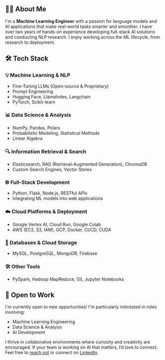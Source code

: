 ## 🧑‍💻 About Me

I'm a **Machine Learning Engineer** with a passion for language models and AI applications that make real-world tasks smarter and smoother. I have over two years of hands-on experience developing full-stack AI solutions and conducting NLP research. I enjoy working across the ML lifecycle, from research to deployment.

## 🛠️ Tech Stack

### 💡 Machine Learning & NLP

- Fine-Tuning LLMs (Open-source & Proprietary)
- Prompt Engineering
- Hugging Face, LlamaIndex, Langchain
- PyTorch, Scikit-learn

### 📊 Data Science & Analysis

- NumPy, Pandas, Polars
- Probabilistic Modeling, Statistical Methods
- Linear Algebra

### 🔍 Information Retrieval & Search

- Elasticsearch, RAG (Retrieval-Augmented Generation), ChromaDB
- Custom Search Engines, Vector Stores

### 🌐 Full-Stack Development

- Python, Flask, Node.js, RESTful APIs
- Integrating ML models into web applications

### ☁️ Cloud Platforms & Deployment

- Google Vertex AI, Cloud Run, Google Colab
- AWS (EC2, S3, IAM), GCP, Docker, CI/CD, CUDA

### 🔗 Databases & Cloud Storage

- MySQL, PostgreSQL, MongoDB, Firebase

### 🛠 Other Tools

- PySpark, Hadoop MapReduce, Git, Jupyter Notebooks

## 💼 Open to Work

I'm currently open to new opportunities! I'm particularly interested in roles involving:
- Machine Learning Engineering
- Data Science & Analysis
- AI Development

I thrive in collaborative environments where curiosity and creativity are encouraged. If your team is working on AI that matters, I’d love to connect. Feel free to [reach out](mailto:sara2asghari@gmail.com) or connect on [LinkedIn](https://www.linkedin.com/in/saraasghari/).

<!--
**S-Asghari/S-Asghari** is a ✨ _special_ ✨ repository because its `README.md` (this file) appears on your GitHub profile.

Here are some ideas to get you started:

- 🔭 I’m currently working on ...
- 🌱 I’m currently learning ...
- 👯 I’m looking to collaborate on ...
- 🤔 I’m looking for help with ...
- 💬 Ask me about ...
- 📫 How to reach me: ...
- 😄 Pronouns: ...
- ⚡ Fun fact: ...
-->
